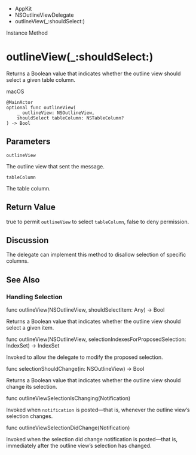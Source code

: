 

- AppKit
- NSOutlineViewDelegate
-  outlineView(\_:shouldSelect:) 

Instance Method

# outlineView(\_:shouldSelect:)

Returns a Boolean value that indicates whether the outline view should select a given table column.

macOS

``` source
@MainActor
optional func outlineView(
    _ outlineView: NSOutlineView,
    shouldSelect tableColumn: NSTableColumn?
) -> Bool
```

## Parameters 

`outlineView`  

The outline view that sent the message.

`tableColumn`  

The table column.

## Return Value

true to permit `outlineView` to select `tableColumn`, false to deny permission.

## Discussion

The delegate can implement this method to disallow selection of specific columns.

## See Also

### Handling Selection

func outlineView(NSOutlineView, shouldSelectItem: Any) -> Bool

Returns a Boolean value that indicates whether the outline view should select a given item.

func outlineView(NSOutlineView, selectionIndexesForProposedSelection: IndexSet) -> IndexSet

Invoked to allow the delegate to modify the proposed selection.

func selectionShouldChange(in: NSOutlineView) -> Bool

Returns a Boolean value that indicates whether the outline view should change its selection.

func outlineViewSelectionIsChanging(Notification)

Invoked when `notification` is posted—that is, whenever the outline view’s selection changes.

func outlineViewSelectionDidChange(Notification)

Invoked when the selection did change notification is posted—that is, immediately after the outline view’s selection has changed.

